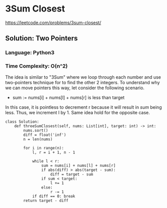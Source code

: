 # 3Sum Closest
https://leetcode.com/problems/3sum-closest/

## Solution: Two Pointers
### Language: Python3
### Time Complexity: O(n^2)

The idea is similar to "3Sum" where we loop through each number and use two-pointers technique for to find the other 2 integers.
To understand why we can move pointers this way, let consider the following scenario.

* sum := nums[i] + nums[l] + nums[r] is less than target

In this case, it is pointless to decrement r because it will result in *sum* being less. Thus, we increment l by 1.
Same idea hold for the opposite case.

```python3
class Solution:
    def threeSumClosest(self, nums: List[int], target: int) -> int:
        nums.sort()
        diff = float('inf')
        n = len(nums)
        
        for i in range(n):
            l, r = i + 1, n - 1
            
            while l < r:
                sum = nums[i] + nums[l] + nums[r]
                if abs(diff) > abs(target - sum):
                    diff = target - sum
                if sum < target:
                    l += 1
                else:
                    r -= 1
            if diff == 0: break
        return target - diff
```

